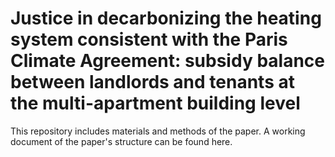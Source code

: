 # Justice in decarbonizing the heating system consistent with the Paris Climate Agreement: subsidy balance between landlords and tenants at the multi-apartment building level
This repository includes materials and methods of the paper. A working document of the paper's structure can be found here.
